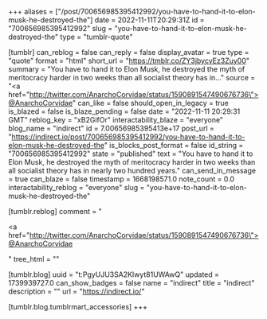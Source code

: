 +++
aliases = ["/post/700656985395412992/you-have-to-hand-it-to-elon-musk-he-destroyed-the"]
date = 2022-11-11T20:29:31Z
id = "700656985395412992"
slug = "you-have-to-hand-it-to-elon-musk-he-destroyed-the"
type = "tumblr-quote"

[tumblr]
can_reblog = false
can_reply = false
display_avatar = true
type = "quote"
format = "html"
short_url = "https://tmblr.co/ZY3jbycvEz3Zuy00"
summary = "You have to hand it to Elon Musk, he destroyed the myth of meritocracy harder in two weeks than all socialist theory has in..."
source = "<a href=\"http://twitter.com/AnarchoCorvidae/status/1590891547490676736\">@AnarchoCorvidae</a>"
can_like = false
should_open_in_legacy = true
is_blazed = false
is_blaze_pending = false
date = "2022-11-11 20:29:31 GMT"
reblog_key = "xB2GifOr"
interactability_blaze = "everyone"
blog_name = "indirect"
id = 7.00656985395413e+17
post_url = "https://indirect.io/post/700656985395412992/you-have-to-hand-it-to-elon-musk-he-destroyed-the"
is_blocks_post_format = false
id_string = "700656985395412992"
state = "published"
text = "You have to hand it to Elon Musk, he destroyed the myth of meritocracy harder in two weeks than all socialist theory has in nearly two hundred years."
can_send_in_message = true
can_blaze = false
timestamp = 1668198571.0
note_count = 0.0
interactability_reblog = "everyone"
slug = "you-have-to-hand-it-to-elon-musk-he-destroyed-the"

[tumblr.reblog]
comment = "<p><a href=\"http://twitter.com/AnarchoCorvidae/status/1590891547490676736\">@AnarchoCorvidae</a></p>"
tree_html = ""

[tumblr.blog]
uuid = "t:PgyUJU3SA2Klwyt81UWAwQ"
updated = 1739939727.0
can_show_badges = false
name = "indirect"
title = "indirect"
description = ""
url = "https://indirect.io/"

[tumblr.blog.tumblrmart_accessories]
+++
